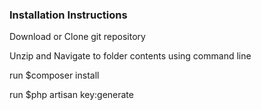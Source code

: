 <h3>Installation Instructions</h3>
   <p>Download or Clone git repository</p>
   <p>Unzip and Navigate to folder contents using command line</p>
   <p>run $composer install<p>
   run $php artisan key:generate<br>
